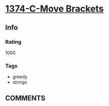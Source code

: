 # [1374-C-Move Brackets](https://codeforces.com/problemset/problem/1374/C)

## Info

### Rating

1000

### Tags

- greedy
- strings

## __COMMENTS__

> 
